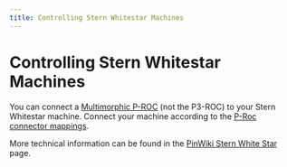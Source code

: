 ```yaml
---
title: Controlling Stern Whitestar Machines
---
```


# Controlling Stern Whitestar Machines


You can connect a
[Multimorphic P-ROC](../hardware/multimorphic/index.md) (not the P3-ROC) to your Stern Whitestar machine. Connect
your machine according to the [P-Roc connector
mappings](https://www.multimorphic.com/content/uploads/2017/08/P-ROC_Connector_Mappings_v2.pdf).

More technical information can be found in the [PinWiki Stern White
Star](http://www.pinwiki.com/wiki/index.php?title=Sega/Stern_White_Star_Repair)
page.
